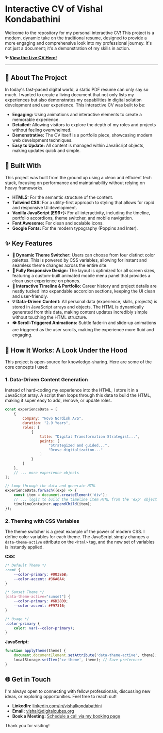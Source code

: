 # Interactive CV of Vishal Kondabathini

Welcome to the repository for my personal interactive CV\! This project is a modern, dynamic take on the traditional resume, designed to provide a more engaging and comprehensive look into my professional journey. It's not just a document; it's a demonstration of my skills in action.

**✨ [View the Live CV Here\!](https://viskon.github.io/interactcv.html)**

-----

## 🎯 About The Project

In today's fast-paced digital world, a static PDF resume can only say so much. I wanted to create a living document that not only lists my experiences but also demonstrates my capabilities in digital solution development and user experience. This interactive CV was built to be:

  * **Engaging:** Using animations and interactive elements to create a memorable experience.
  * **Detailed:** Allowing visitors to explore the depth of my roles and projects without feeling overwhelmed.
  * **Demonstrative:** The CV itself is a portfolio piece, showcasing modern web development techniques.
  * **Easy to Update:** All content is managed within JavaScript objects, making updates quick and simple.

## 🚀 Built With

This project was built from the ground up using a clean and efficient tech stack, focusing on performance and maintainability without relying on heavy frameworks.

  * **HTML5:** For the semantic structure of the content.
  * **Tailwind CSS:** For a utility-first approach to styling that allows for rapid and responsive UI development.
  * **Vanilla JavaScript (ES6+):** For all interactivity, including the timeline, portfolio accordions, theme switcher, and mobile navigation.
  * **Font Awesome:** For clean and scalable icons.
  * **Google Fonts:** For the modern typography (Poppins and Inter).

## ✨ Key Features

  * **🎨 Dynamic Theme Switcher:** Users can choose from four distinct color palettes. This is powered by CSS variables, allowing for instant and seamless theme changes across the entire site.
  * **📱 Fully Responsive Design:** The layout is optimized for all screen sizes, featuring a custom-built animated mobile menu panel that provides a clean user experience on phones.
  * **📜 Interactive Timeline & Portfolio:** Career history and project details are neatly tucked into expandable accordion sections, keeping the UI clean and user-friendly.
  * **💡 Data-Driven Content:** All personal data (experience, skills, projects) is stored in JavaScript arrays and objects. The HTML is dynamically generated from this data, making content updates incredibly simple without touching the HTML structure.
  * **👁️ Scroll-Triggered Animations:** Subtle fade-in and slide-up animations are triggered as the user scrolls, making the experience more fluid and engaging.

## 🔧 How It Works: A Look Under the Hood

This project is open-source for knowledge-sharing. Here are some of the core concepts I used:

### 1\. Data-Driven Content Generation

Instead of hard-coding my experience into the HTML, I store it in a JavaScript array. A script then loops through this data to build the HTML, making it super easy to add, remove, or update roles.

```javascript
const experienceData = [
    {
        company: "Novo Nordisk A/S",
        duration: "2.9 Years",
        roles: [
            {
                title: "Digital Transformation Strategist...",
                points: [
                    "Strategized and guided...",
                    "Drove digitalization..."
                ]
            }
        ]
    },
    // ... more experience objects
];

// Loop through the data and generate HTML
experienceData.forEach((exp) => {
    const item = document.createElement('div');
    // ... logic to build the timeline item HTML from the 'exp' object
    timelineContainer.appendChild(item);
});
```

### 2\. Theming with CSS Variables

The theme switcher is a great example of the power of modern CSS. I define color variables for each theme. The JavaScript simply changes a `data-theme-active` attribute on the `<html>` tag, and the new set of variables is instantly applied.

**CSS:**

```css
/* Default Theme */
:root {
    --color-primary: #003E6B;
    --color-accent: #36A8A4;
}

/* Sunset Theme */
[data-theme-active="sunset"] {
    --color-primary: #6D28D9;
    --color-accent: #F97316;
}

/* Usage */
.color-primary {
    color: var(--color-primary);
}
```

**JavaScript:**

```javascript
function applyTheme(theme) {
    document.documentElement.setAttribute('data-theme-active', theme);
    localStorage.setItem('cv-theme', theme); // Save preference
}
```

## 🌐 Get in Touch

I'm always open to connecting with fellow professionals, discussing new ideas, or exploring opportunities. Feel free to reach out\!

  * **LinkedIn:** [linkedin.com/in/vishalkondabathini](https://www.google.com/search?q=https://linkedin.com/in/vishalkondabathini)
  * **Email:** [vishal@digitalcubes.org](mailto:vishal@digitalcubes.org)
  * **Book a Meeting:** [Schedule a call via my booking page](https://www.google.com/search?q=https://cal.com/YOUR_BOOKING_LINK)

Thank you for visiting\!